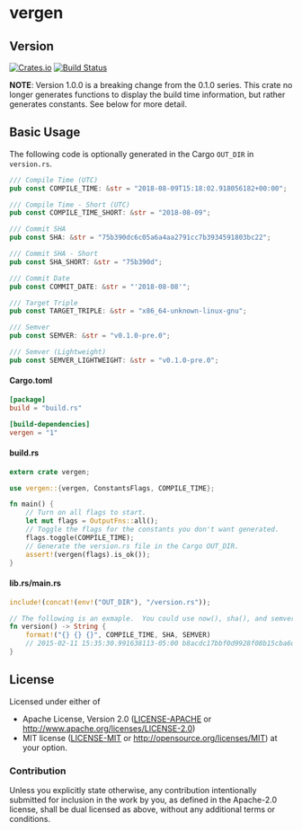 # vergen
## Version
[![Crates.io](https://img.shields.io/crates/v/vergen.svg)](https://crates.io/crates/vergen)
[![Build
Status](https://travis-ci.org/rustyhorde/vergen.svg?branch=master)](https://travis-ci.org/rustyhorde/vergen)

**NOTE**: Version 1.0.0 is a breaking change from the 0.1.0 series.  This crate no longer generates functions
to display the build time information, but rather generates constants.  See below for more detail.

## Basic Usage
The following code is optionally generated in the Cargo `OUT_DIR` in `version.rs`.
```rust
/// Compile Time (UTC)
pub const COMPILE_TIME: &str = "2018-08-09T15:18:02.918056182+00:00";

/// Compile Time - Short (UTC)
pub const COMPILE_TIME_SHORT: &str = "2018-08-09";

/// Commit SHA
pub const SHA: &str = "75b390dc6c05a6a4aa2791cc7b3934591803bc22";

/// Commit SHA - Short
pub const SHA_SHORT: &str = "75b390d";

/// Commit Date
pub const COMMIT_DATE: &str = "'2018-08-08'";

/// Target Triple
pub const TARGET_TRIPLE: &str = "x86_64-unknown-linux-gnu";

/// Semver
pub const SEMVER: &str = "v0.1.0-pre.0";

/// Semver (Lightweight)
pub const SEMVER_LIGHTWEIGHT: &str = "v0.1.0-pre.0";
```

#### Cargo.toml
```toml
[package]
build = "build.rs"

[build-dependencies]
vergen = "1"
```
#### build.rs
```rust
extern crate vergen;

use vergen::{vergen, ConstantsFlags, COMPILE_TIME};

fn main() {
    // Turn on all flags to start.
    let mut flags = OutputFns::all();
    // Toggle the flags for the constants you don't want generated.
    flags.toggle(COMPILE_TIME);
    // Generate the version.rs file in the Cargo OUT_DIR.
    assert!(vergen(flags).is_ok());
}
```
#### lib.rs/main.rs
```rust
include!(concat!(env!("OUT_DIR"), "/version.rs"));

// The following is an exmaple.  You could use now(), sha(), and semver() however you want.
fn version() -> String {
    format!("{} {} {}", COMPILE_TIME, SHA, SEMVER)
    // 2015-02-11 15:35:30.991638113-05:00 b8acdc17bbf0d9928f08b15cba6d3b659770a624 rh v0.0.1-pre-21-gb8acdc1
}
```

## License

Licensed under either of
 * Apache License, Version 2.0 ([LICENSE-APACHE](LICENSE-APACHE) or http://www.apache.org/licenses/LICENSE-2.0)
 * MIT license ([LICENSE-MIT](LICENSE-MIT) or http://opensource.org/licenses/MIT)
at your option.

### Contribution

Unless you explicitly state otherwise, any contribution intentionally submitted
for inclusion in the work by you, as defined in the Apache-2.0 license, shall be dual licensed as above, without any
additional terms or conditions.

